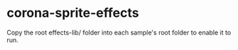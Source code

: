 # corona-sprite-effects
Copy the root effects-lib/ folder into each sample's root folder to enable it to run.

